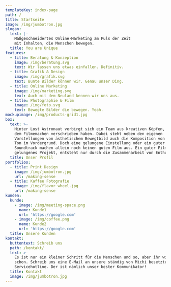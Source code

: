 ```yaml
---
templateKey: index-page
path: /
title: Startseite
image: /img/jumbotron.jpg
slogan:
  text: |-
    Maßgeschneidertes Online-Marketing am Puls der Zeit
    mit Inhalten, die Menschen bewegen.
  title: You are Unique
features:
  - title: Beratung & Konzeption
    image: /img/beratung.svg
    text: Wir lassen uns etwas einfallen. Definitiv.
  - title: Grafik & Design
    image: /img/grafik.svg
    text: Bunte Bilder können wir. Genau unser Ding.
  - title: Online Marketing
    image: /img/marketing.svg
    text: Auch mit dem Neuland kennen wir uns aus.
  - title: Photographie & Film
    image: /img/foto.svg
    text: Bewegte Bilder die bewegen. Yeah.
mockupimage: /img/products-grid1.jpg
box:
  text: >-
    Hinter Lost Astronaut verbirgt sich ein Team aus kreativen Köpfen, die sich
    dem Filmemachen verschrieben haben. Dabei steht neben den eigenen
    Vorstellungen von ästhetischem Bewegtbild auch die Komposition von Bild und
    Ton im Vordergrund. Doch eine gelungene Einstellung oder ein guter
    Soundtrack machen allein noch keinen guten Film aus. Ein guter Film, ein
    gelungenes Projekt, entsteht nur durch die Zusammenarbeit von Enthusiasten.
  title: Unser Profil
portfolios:
  - title: Print Design
    image: /img/jumbotron.jpg
    url: /making-sense
  - title: Kaffee Fotografie
    image: /img/flavor_wheel.jpg
    url: /making-sense
kunden:
  kunde:
    - image: /img/meeting-space.png
      name: Kunde1
      url: 'https://google.com'
    - image: /img/coffee.png
      name: Kunde2
      url: 'https://google.com'
  title: Unsere Kunden
kontakt:
  buttontext: Schreib uns
  path: /kontakt/
  text: >-
    Es ist nur ein kleiner Schritt für die Menschen und so, aber ihr wisst
    schon. Schreib uns eine E-Mail an unsere ständig von Michi besetzte
    Servicehotline. Der ist nämlich unser bester Kommunikator!
  title: Kontakt
  image: /img/jumbotron.jpg
---
```


